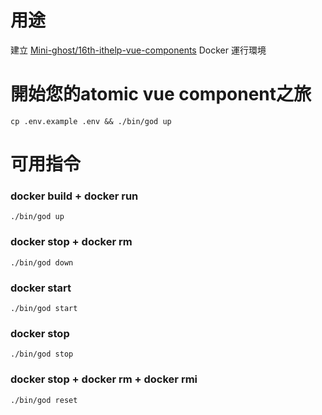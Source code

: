 # 用途
建立 [Mini-ghost/16th-ithelp-vue-components](https://github.com/Mini-ghost/16th-ithelp-vue-components.git) Docker 運行環境

# 開始您的atomic vue component之旅
```
cp .env.example .env && ./bin/god up
```

# 可用指令

### docker build + docker run
```
./bin/god up
```

### docker stop + docker rm
```
./bin/god down
```

### docker start
```
./bin/god start
```

### docker stop
```
./bin/god stop
```

### docker stop + docker rm + docker rmi
```
./bin/god reset
```